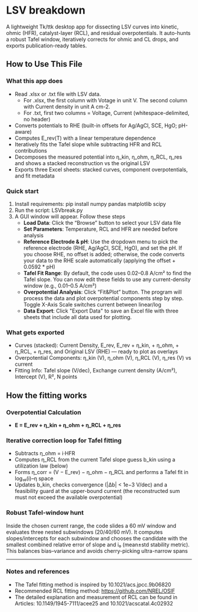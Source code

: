 # LSV breakdown
A lightweight Tk/ttk desktop app for dissecting LSV curves into kinetic, ohmic (HFR), catalyst-layer (RCL), and residual overpotentials. It auto-hunts a robust Tafel window, iteratively corrects for ohmic and CL drops, and exports publication-ready tables.
## How to Use This File

### What this app does

- Read .xlsx or .txt file with LSV data.
   - For .xlsx, the first column with Votage in unit V. The second column with Current density in unit A cm-2.
   - For .txt, first two columns = Voltage, Current (whitespace-delimited, no header)
- Converts potentials to RHE (built-in offsets for Ag/AgCl, SCE, HgO; pH-aware)
- Computes E_rev(T) with a linear temperature dependence
- Iteratively fits the Tafel slope while subtracting HFR and RCL contributions
- Decomposes the measured potential into η_kin, η_ohm, η_RCL, η_res and shows a stacked reconstruction vs the original LSV
- Exports three Excel sheets: stacked curves, component overpotentials, and fit metadata 

### Quick start
1. Install requirements: pip install numpy pandas matplotlib scipy
2. Run the script: LSVbreak.py
3. A GUI window will appear. Follow these steps
   - **Load Data**: Click the “Browse” button to select your LSV data file
   - **Set Parameters**: Temperature, RCL and HFR are needed before analysis
   - **Reference Electrode & pH**: Use the dropdown menu to pick the reference electrode (RHE, Ag/AgCl, SCE, HgO), and set the pH. If you choose RHE, no offset is added; otherwise, the code converts your data to the RHE scale automatically (applying the offset + 0.0592 * pH)
   - **Tafel Fit Range**: By default, the code uses 0.02–0.8 A/cm² to find the Tafel slope. You can now edit these fields to use any current-density window (e.g., 0.01–0.5 A/cm²)
   - **Overpotential Analysis**: Click “Fit&Plot” button. The program will process the data and plot overpotential components step by step. Toggle X-Axis Scale switches current between linear/log
   - **Data Export**: Click "Export Data" to save an Excel file with three sheets that include all data used for plotting.

### What gets exported
- Curves (stacked): Current Density, E_rev, E_rev + η_kin, + η_ohm, + η_RCL, + η_res, and Original LSV (RHE) — ready to plot as overlays
- Overpotential Components: η_kin (V), η_ohm (V), η_RCL (V), η_res (V) vs current
- Fitting Info: Tafel slope (V/dec), Exchange current density (A/cm²), Intercept (V), R², N points

## How the fitting works

### Overpotential Calculation
- **E = E_rev + η_kin + η_ohm + η_RCL + η_res**

### Iterative correction loop for Tafel fitting
- Subtracts η_ohm = i·HFR
- Computes η_RCL from the current Tafel slope guess b_kin using a utilization law (below)
- Forms η_corr = (V − E_rev) − η_ohm − η_RCL and performs a Tafel fit in log₁₀(i)–η space
- Updates b_kin, checks convergence (|Δb| < 1e−3 V/dec) and a feasibility guard at the upper-bound current (the reconstructed sum must not exceed the available overpotential)

### Robust Tafel-window hunt
Inside the chosen current range, the code slides a 60 mV window and evaluates three nested subwindows (20/40/60 mV). It computes slopes/intercepts for each subwindow and chooses the candidate with the smallest combined relative error of slope and i₀ (mean±std stability metric). This balances bias–variance and avoids cherry-picking ultra-narrow spans

---
### Notes and references
- The Tafel fitting method is inspired by 10.1021/acs.jpcc.9b06820
- Recommended RCL fitting method: https://github.com/NREL/OSIF
- The detailed explanation and measurement of RCL can be found in Articles: 10.1149/1945-7111/acee25 and 10.1021/acscatal.4c02932

